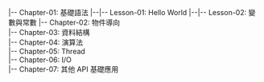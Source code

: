 |-- Chapter-01: 基礎語法
|--|-- Lesson-01: Hello World
|--|-- Lesson-02: 變數與常數
|-- Chapter-02: 物件導向  
|-- Chapter-03: 資料結構  
|-- Chapter-04: 演算法  
|-- Chapter-05: Thread  
|-- Chapter-06: I/O  
|-- Chapter-07: 其他 API 基礎應用